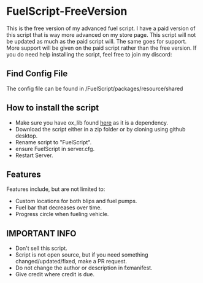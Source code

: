 # FuelScript-FreeVersion
This is the free version of my advanced fuel script. I have a paid version of this script that is way more advanced on my store page. This script will not be updated as much as the paid script will. The same goes for support. More support will be given on the paid script rather than the free version. If you do need help installing the script, feel free to join my discord: 

## Find Config File
The config file can be found in /FuelScript/packages/resource/shared

## How to install the script
* Make sure you have ox_lib found [here]([url](https://github.com/overextended/ox_lib)) as it is a dependency.
* Download the script either in a zip folder or by cloning using github desktop.
* Rename script to "FuelScript".
* ensure FuelScript in server.cfg.
* Restart Server.

## Features
Features include, but are not limited to:
* Custom locations for both blips and fuel pumps.
* Fuel bar that decreases over time.
* Progress circle when fueling vehicle.

## IMPORTANT INFO
* Don't sell this script.
* Script is not open source, but if you need something changed/updated/fixed, make a PR request.
* Do not change the author or description in fxmanifest.
* Give credit where credit is due.
